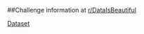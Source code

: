 ##Challenge information at [r/DataIsBeautiful](https://www.reddit.com/r/dataisbeautiful/comments/8hmt9d/battle_dataviz_battle_for_the_month_of_may_2018/)

[Dataset](https://www.kaggle.com/daveianhickey/2000-16-traffic-flow-england-scotland-wales/settings)